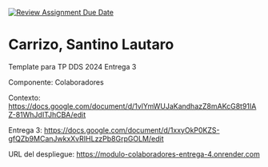 [![Review Assignment Due Date](https://classroom.github.com/assets/deadline-readme-button-24ddc0f5d75046c5622901739e7c5dd533143b0c8e959d652212380cedb1ea36.svg)](https://classroom.github.com/a/tYQRXUck)
# Carrizo, Santino Lautaro

Template para TP DDS 2024 Entrega 3

Componente: Colaboradores

Contexto: https://docs.google.com/document/d/1vlYmWUJaKandhazZ8mAKcG8t91IAZ-81WhJdITJhCBA/edit

Entrega 3: https://docs.google.com/document/d/1xxyOkP0KZS-gfQZb9MCanJwkxXvRIHLzzPb8GrpGOLM/edit

URL del despliegue: https://modulo-colaboradores-entrega-4.onrender.com
